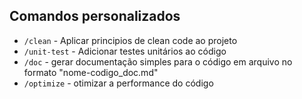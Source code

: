 ## Comandos personalizados
- `/clean` - Aplicar principios de clean code ao projeto
- `/unit-test` - Adicionar testes unitários ao código
- `/doc` - gerar documentação simples para o código em arquivo no formato "nome-codigo_doc.md"
- `/optimize` - otimizar a performance do código